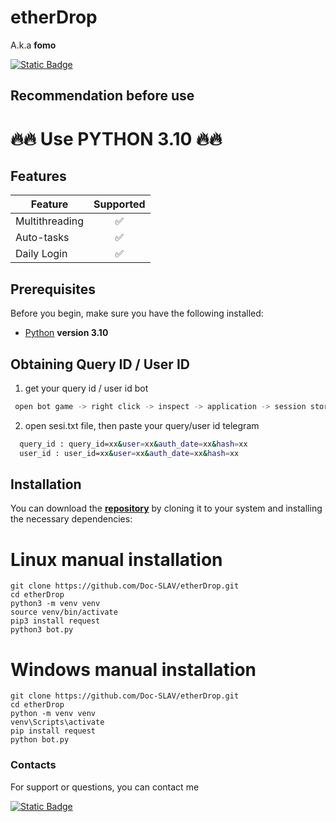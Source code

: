 # **etherDrop**
A.k.a **fomo**

[![Static Badge](https://img.shields.io/badge/Telegram-Bot%20Link-Link?style=for-the-badge&logo=Telegram&logoColor=white&logoSize=auto&color=blue)](https://t.me/fomo/app?startapp=ref_STVKI)

## Recommendation before use

# 🔥🔥 Use PYTHON 3.10 🔥🔥

## Features  
| Feature                                                   | Supported |
|-----------------------------------------------------------|:---------:|
| Multithreading                                            |     ✅     |
| Auto-tasks                                                |     ✅     |
| Daily Login                                               |     ✅     |

## Prerequisites
Before you begin, make sure you have the following installed:
- [Python](https://www.python.org/downloads/) **version 3.10**

## Obtaining Query ID / User ID
1. get your query id / user id bot
 ```bash
  open bot game -> right click -> inspect -> application -> session storage -> tgwebapp -> query_id / user_id
```

2. open sesi.txt file, then paste your query/user id telegram

```bash
  query_id : query_id=xx&user=xx&auth_date=xx&hash=xx
  user_id : user_id=xx&user=xx&auth_date=xx&hash=xx
```

## Installation
You can download the [**repository**](https://github.com/Doc-SLAV/etherDrop/archive/refs/heads/main.zip) by cloning it to your system and installing the necessary dependencies:

# Linux manual installation
```shell
git clone https://github.com/Doc-SLAV/etherDrop.git
cd etherDrop
python3 -m venv venv
source venv/bin/activate
pip3 install request
python3 bot.py
```


# Windows manual installation
```shell
git clone https://github.com/Doc-SLAV/etherDrop.git
cd etherDrop
python -m venv venv
venv\Scripts\activate
pip install request
python bot.py
```


### Contacts

For support or questions, you can contact me

[![Static Badge](https://img.shields.io/badge/Telegram-Channel-Link?style=for-the-badge&logo=Telegram&logoColor=white&logoSize=auto&color=blue)](https://t.me/zxcvbnmasdfghjklqwertyuiop_12345)


